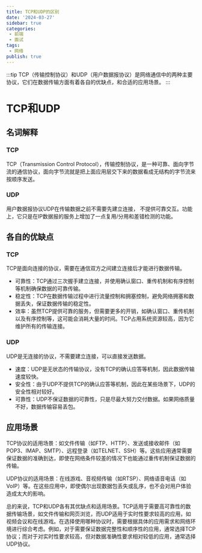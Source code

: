 ```yaml
---
title: TCP和UDP的区别
date: '2024-03-27'
sidebar: true
categories:
 - 前端
 - 面试
tags:
 - 网络
publish: true
---
```

:::tip
TCP（传输控制协议）和UDP（用户数据报协议）是网络通信中的两种主要协议，它们在数据传输方面有着各自的优缺点，和合适的应用场景。
:::

<!-- more -->

# TCP和UDP

## 名词解释

### TCP
TCP（Transmission Control Protocol），传输控制协议，是一种可靠、面向字节流的通信协议，面向字节流就是把上面应用层交下来的数据看成无结构的字节流来按顺序发送。
### UDP
用户数据报协议UDP在传输数据之前不需要先建立连接， 不提供可靠交互。功能上，它只是在IP数据报的服务上增加了一点复用/分用和差错检测的功能。
## 各自的优缺点

### TCP
TCP是面向连接的协议，需要在通信双方之间建立连接后才能进行数据传输。
- 可靠性：TCP通过三次握手建立连接，并使用确认窗口、重传机制和有序控制等机制确保数据的可靠传输。
- 稳定性：TCP在数据传输过程中进行流量控制和拥塞控制，避免网络拥塞和数据丢失，保证数据传输的稳定性。
- 效率：虽然TCP提供可靠的服务，但需要更多的开销，如确认窗口、重传机制以及有序控制等，这可能会消耗大量的时间。TCP占用系统资源较高，因为它维护所有的传输连接。
### UDP
UDP是无连接的协议，不需要建立连接，可以直接发送数据。
- 速度：UDP是无状态的传输协议，没有TCP的确认应答等机制，因此数据传输速度较快。
- 安全性：由于UDP不提供TCP的确认应答等机制，因此在某些场景下，UDP的安全性相对较好。
- 可靠性：UDP不保证数据的可靠性，只是尽最大努力交付数据。如果网络质量不好，数据传输容易丢包。

## 应用场景

TCP协议的适用场景：如文件传输（如FTP、HTTP）、发送或接收邮件（如POP3、IMAP、SMTP）、远程登录（如TELNET、SSH）等。这些应用通常需要保证数据的准确到达，即使在网络条件较差的情况下也能通过重传机制保证数据的传输。

UDP协议的适用场景：在线游戏、音视频传输（如RTSP）、网络语音电话（如VoIP）等。在这些应用中，即使偶尔出现数据包丢失或乱序，也不会对用户体验造成太大的影响。

总的来说，TCP和UDP各有其优缺点和适用场景。TCP适用于需要高可靠性的数据传输场景，如文件传输和网页浏览，而UDP适用于实时性要求较高的应用，如视频会议和在线游戏。在选择使用哪种协议时，需要根据具体的应用需求和网络环境进行综合考虑。例如，对于需要保证数据完整性和顺序性的应用，通常选择TCP协议；而对于对实时性要求较高，但对数据准确性要求相对较低的应用，通常选择UDP协议。
